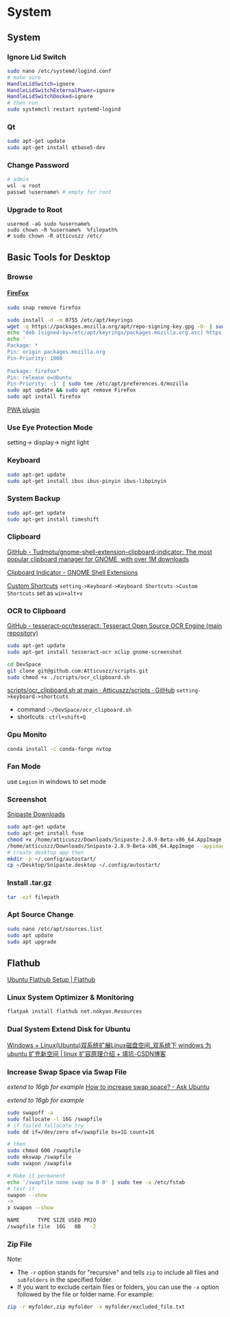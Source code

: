 # System

## System

### Ignore Lid Switch

```bash
sudo nano /etc/systemd/logind.conf
# make sure
HandleLidSwitch=ignore
HandleLidSwitchExternalPower=ignore
HandleLidSwitchDocked=ignore
# then run
sudo systemctl restart systemd-logind
```

### Qt

```bash
sudo apt-get update
sudo apt-get install qtbase5-dev
```

### Change Password

```powershell
# admin
wsl -u root
passwd %username% # empty for root
```

### Upgrade to Root

```shell
usermod -aG sudo %username%
sudo chown -R %username%  %filepath%
# sudo chown -R atticuszz /etc/

```

## Basic Tools for Desktop

### Browse

#### [FireFox](https://www.omgubuntu.co.uk/2022/04/how-to-install-firefox-deb-apt-ubuntu-22-04)

```bash
sudo snap remove firefox
```

```bash
sudo install -d -m 0755 /etc/apt/keyrings
wget -q https://packages.mozilla.org/apt/repo-signing-key.gpg -O- | sudo tee /etc/apt/keyrings/packages.mozilla.org.asc > /dev/null
echo "deb [signed-by=/etc/apt/keyrings/packages.mozilla.org.asc] https://packages.mozilla.org/apt mozilla main" | sudo tee -a /etc/apt/sources.list.d/mozilla.list > /dev/null
echo '  
Package: *  
Pin: origin packages.mozilla.org  
Pin-Priority: 1000  
  
Package: firefox*  
Pin: release o=Ubuntu  
Pin-Priority: -1' | sudo tee /etc/apt/preferences.d/mozilla
sudo apt update && sudo apt remove FireFox 
sudo apt install firefox
```

[PWA plugin](https://addons.mozilla.org/en-US/firefox/addon/pwas-for-firefox/)

### Use Eye Protection Mode

setting-> display-> night light

### Keyboard

```bash
sudo apt-get update
sudo apt-get install ibus ibus-pinyin ibus-libpinyin
```

### System Backup

```bash
sudo apt-get update
sudo apt-get install timeshift
```

### Clipboard

[GitHub - Tudmotu/gnome-shell-extension-clipboard-indicator: The most popular clipboard manager for GNOME, with over 1M downloads](https://github.com/Tudmotu/gnome-shell-extension-clipboard-indicator)

[Clipboard Indicator - GNOME Shell Extensions](https://extensions.gnome.org/extension/779/clipboard-indicator/)

[Custom Shortcuts](https://esite.ch/2015/07/using-custom-shortcuts-of-de-as-diodon-hotkey/) `setting->Keyboard->Keyboard Shortcuts->Custom Shortcuts` set as `win+alt+v`

### OCR to Clipboard

[GitHub - tesseract-ocr/tesseract: Tesseract Open Source OCR Engine (main repository)](https://github.com/tesseract-ocr/tesseract)

```bash
sudo apt-get update
sudo apt-get install tesseract-ocr xclip gnome-screenshot

cd DevSpace
git clone git@github.com:Atticuszz/scripts.git
sudo chmod +x ./scripts/ocr_clipboard.sh
```

[scripts/ocr\_clipboard.sh at main · Atticuszz/scripts · GitHub](https://github.com/Atticuszz/scripts/blob/main/ocr_clipboard.sh)
`setting->keyboard->shortcuts`
- command :`~/DevSpace/ocr_clipboard.sh`
- shortcuts : `ctrl+shift+Q`

### Gpu Monito

```bash
conda install -c conda-forge nvtop
```

### Fan Mode

use `Legion` in windows to set mode

### Screenshot

[Snipaste Downloads](https://www.snipaste.com/download.html)

```bash
sudo apt-get update
sudo apt-get install fuse
chmod +x /home/atticuszz/Downloads/Snipaste-2.8.9-Beta-x86_64.AppImage
/home/atticuszz/Downloads/Snipaste-2.8.9-Beta-x86_64.AppImage --appimage-extract
# create desktop app then
mkdir -p ~/.config/autostart/
cp ~/Desktop/Snipaste.desktop ~/.config/autostart/
```

### Install .tar.gz

```bash
tar -xzf filepath
```

### Apt Source Change

```bash
sudo nano /etc/apt/sources.list
sudo apt update
sudo apt upgrade

```

## Flathub

[Ubuntu Flathub Setup | Flathub](https://flathub.org/setup/Ubuntu)

### Linux System Optimizer & Monitoring

```bash
flatpak install flathub net.nokyan.Resources
```

### Dual System Extend Disk for Ubuntu

[Windows + Linux(Ubuntu)双系统扩展Linux磁盘空间\_双系统下 windows 为 ubuntu 扩充新空间 | linux 扩容原理介绍 + 填坑-CSDN博客](https://blog.csdn.net/jayoungo/article/details/105598613#:~:text=Windows%20%2B%20Linux%20%28Ubuntu%29%E5%8F%8C%E7%B3%BB%E7%BB%9F%E6%89%A9%E5%B1%95Linux%E7%A3%81%E7%9B%98%E7%A9%BA%E9%97%B4%201%20%E9%87%8D%E8%A6%81%EF%BC%81%201.%20%E6%89%A7%E8%A1%8C%E7%A1%AC%E7%9B%98%E5%88%86%E5%8C%BA%E4%BF%AE%E6%94%B9%E6%93%8D%E4%BD%9C%E5%89%8D%E5%BB%BA%E8%AE%AE%E5%A4%87%E4%BB%BDWindows%E5%8F%8ALinux%E7%B3%BB%E7%BB%9F%E9%87%8D%E8%A6%81%E6%96%87%E4%BB%B6%EF%BC%8C%E4%BB%A5%E9%98%B2%E6%93%8D%E4%BD%9C%E5%A4%B1%E8%B4%A5%E5%AF%BC%E8%87%B4,%E6%8F%92%E5%85%A5%E6%AD%A5%E9%AA%A4%E4%B8%80%E5%88%9B%E5%BB%BA%E7%9A%84%E5%8F%AF%E5%90%AF%E5%8A%A8U%E7%9B%98%202.%20...%205%20%E5%8F%82%E8%80%83%E8%B5%84%E6%96%99%20http%3A%2F%2Fjoejanuszk.com%2Fblog%2Fincreasing-ubuntu-partition-size-dual-boot-windows%20%E6%96%87%E7%AB%A0%E5%9C%B0%E5%9D%80%EF%BC%9Ahttps%3A%2F%2Fblog.csdn.net%2Fjayoungo%2Farticle%2Fdetails%2F105598613%20%E8%BD%AC%E8%BD%BD%E8%AF%B7%E6%B3%A8%E6%98%8E%E5%87%BA%E5%A4%84%E3%80%82)

### Increase Swap Space via Swap File

_extend to 16gb for example_
[How to increase swap space? - Ask Ubuntu](https://askubuntu.com/questions/178712/how-to-increase-swap-space)

_extend to 16gb for example_

```bash
sudo swapoff -a
sudo fallocate -l 16G /swapfile
# if failed fallocate try
sudo dd if=/dev/zero of=/swapfile bs=1G count=16

# then
sudo chmod 600 /swapfile
sudo mkswap /swapfile
sudo swapon /swapfile

# Make it permanent
echo '/swapfile none swap sw 0 0' | sudo tee -a /etc/fstab
# test it
swapon --show
->
❯ swapon --show

NAME      TYPE SIZE USED PRIO
/swapfile file  16G   0B   -2
```

### Zip File

Note:

- The `-r` option stands for "recursive" and tells `zip` to include all files and `subfolders` in the specified folder.
- If you want to exclude certain files or folders, you can use the `-x` option followed by the file or folder name. For example:

```bash
zip -r myfolder.zip myfolder -x myfolder/excluded_file.txt
```
